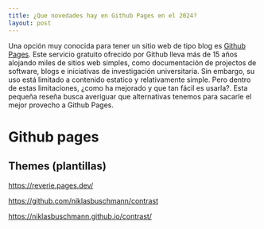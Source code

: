 ```yaml
---
title: ¿Que novedades hay en Github Pages en el 2024?
layout: post
---
```


Una opción muy conocida para tener un sitio web de tipo blog es [Github Pages](https://pages.github.com/). Este servicio gratuito ofrecido por Github lleva más de  15 años alojando miles de sitios web simples, como documentación de projectos de software, blogs e iniciativas de investigación universitaria. Sin embargo, su uso está limitado a contenido estatico y relativamente simple. Pero dentro de estas limitaciones, ¿como ha mejorado y que tan fácil es usarla?. Esta pequeña reseña busca averiguar que alternativas tenemos para sacarle el mejor provecho a Github Pages.

# Github pages
## Themes (plantillas)
https://reverie.pages.dev/


https://github.com/niklasbuschmann/contrast

https://niklasbuschmann.github.io/contrast/